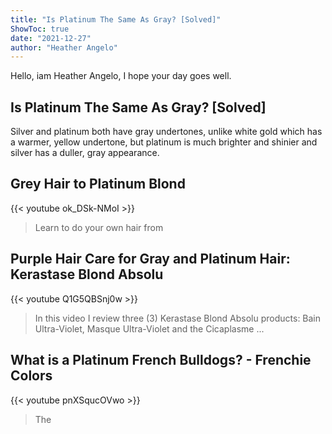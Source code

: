```yaml
---
title: "Is Platinum The Same As Gray? [Solved]"
ShowToc: true 
date: "2021-12-27"
author: "Heather Angelo" 
---
```


Hello, iam Heather Angelo, I hope your day goes well.
## Is Platinum The Same As Gray? [Solved]
Silver and platinum both have gray undertones, unlike white gold which has a warmer, yellow undertone, but platinum is much brighter and shinier and silver has a duller, gray appearance.

## Grey Hair to Platinum Blond
{{< youtube ok_DSk-NMoI >}}
>Learn to do your own hair from 

## Purple Hair Care for Gray and Platinum Hair: Kerastase Blond Absolu
{{< youtube Q1G5QBSnj0w >}}
>In this video I review three (3) Kerastase Blond Absolu products: Bain Ultra-Violet, Masque Ultra-Violet and the Cicaplasme ...

## What is a Platinum French Bulldogs? - Frenchie Colors
{{< youtube pnXSqucOVwo >}}
>The 

